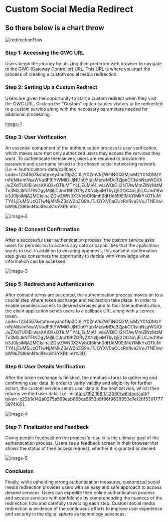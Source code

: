 # Custom Social Media Redirect

## So there below is a chart throw


 ![redirectionFlow](https://github.com/Nancypatel1103/ComplianceClient/assets/153616269/7d793824-4d42-41f1-ac24-1d10a88cdea0)   

### Step 1: Accessing the GWC URL
Users begin the journey by utilizing their preferred web browser to navigate to the GWC (Gateway Controller) URL. This URL is where you start the process of creating a custom social media redirection.

### Step 2: Setting Up a Custom Redirect
Users are given the opportunity to start a custom redirect when they visit the GWC URL. Clicking the "Custom" option causes visitors to be redirected to a custom service along with the necessary parameters needed for additional processing.

[image-1](https://github.com/Nancypatel1103/ComplianceClient/assets/153616269/670814db-6f3f-4532-a79d-52493b86d32b)       

### Step 3: User Verification
An essential component of the authentication process is user verification, which makes sure that only authorized users may access the services they want. To authenticate themselves, users are required to provide the password and username linked to the chosen social networking network.
[i.e => /auth/custom-data/callback code=1234567&state=eyJnd19pZCI6IjY0ZmVkZWFiNGQ2MjIxM2Y0NDMzYmNjNiIsImNsaWVudF9tYWMiOiJjNDo0YjpkMjowMDo3ZjpkOCIsInNzaWQiOiJuZXdTU0lEIiwiaXAiOiIxOTIuMTY4LjEuMjA1IiwiaWQiOiI2NTAwMmZlNzMzMTc3MzJkNTFlNDgyMjIiLCJnd19hZGRyZXNzIjoiMTkyLjE2OC4xLjEiLCJnd19wb3J0IjoiMjA2MCIsInJlZGlyZWN0X3VybCI6Imh0dHAlM0ElMkYlMkYxOTIuMTY4LjEuMSUzQTIwNjAlMkZ3aWZpZG9nJTJGYXV0aCUzRnRva2VuJTNEIiwibW9kZSI6ImN1c3RvbS1kYXRhIn0= ]

![image-2](https://github.com/Nancypatel1103/ComplianceClient/assets/153616269/e0abee1d-5e5e-4caa-acd3-da38c1bae28c)

### Step 4: Consent Confirmation
After a successful user authentication process, the custom service asks users for permission to access any data or capabilities that the application wants to use. In addition to ensuring openness, this consent confirmation step gives consumers the opportunity to decide with knowledge what information can be accessed.

 ![image-3](https://github.com/Nancypatel1103/ComplianceClient/assets/153616269/f52987bd-f1ec-4a7f-b731-beb64341b773)

### Step 5: Redirect and Authentication
After consent terms are accepted, the authentication process moves on to a crucial step where token exchange and redirection take place. In order to enable seamless access to desired services and to facilitate authentication, the client application sends users to a callback URL along with a service token.
code=1234567&state=eyJnd19pZCI6IjY0ZmVkZWFiNGQ2MjIxM2Y0NDMzYmNjNiIsImNsaWVudF9tYWMiOiJjNDo0YjpkMjowMDo3ZjpkOCIsInNzaWQiOiJuZXdTU0lEIiwiaXAiOiIxOTIuMTY4LjEuMjA1IiwiaWQiOiI2NTAwMmZlNzMzMTc3MzJkNTFlNDgyMjIiLCJnd19hZGRyZXNzIjoiMTkyLjE2OC4xLjEiLCJnd19wb3J0IjoiMjA2MCIsInJlZGlyZWN0X3VybCI6Imh0dHAlM0ElMkYlMkYxOTIuMTY4LjEuMSUzQTIwNjAlMkZ3aWZpZG9nJTJGYXV0aCUzRnRva2VuJTNEIiwibW9kZSI6ImN1c3RvbS1kYXRhIn0%3D]

### Step 6: User Details Verification
After the token exchange is finished, the emphasis turns to gathering and confirming user data. In order to verify validity and eligibility for further action, the custom service sends user data to the host service, which then returns verified user data.
[i.e. => http://192.168.1.1:2060/wifidog/auth? token=c22b1e142a0275a569eeb665ca5553b9f96f9629953e7e12b153017775974f65].     

![image-4](https://github.com/Nancypatel1103/ComplianceClient/assets/153616269/6a6c831b-949e-438e-9a23-f0275ff3dffd)

### Step 7: Finalization and Feedback

Giving people feedback on the process's results is the ultimate goal of the authentication process. Users see a feedback screen in their browser that shows the status of their access request, whether it is granted or denied.

![image-5](https://github.com/Nancypatel1103/ComplianceClient/assets/153616269/29a2e43d-9ce2-4357-9134-c060c4b5f3c8)

### Conclusion
Finally, while upholding strong authentication measures, customized social media redirection provides users with an easy and safe approach to access desired services. Users can expedite their online authentication process and access services with confidence by comprehending the nuances of the redirection flow and carefully traversing each step. Custom social media redirection is evidence of the continuous efforts to improve user experience and security in the digital sphere as technology advances.
